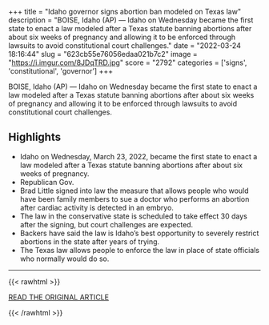 +++
title = "Idaho governor signs abortion ban modeled on Texas law"
description = "BOISE, Idaho (AP) — Idaho on Wednesday became the first state to enact a law modeled after a Texas statute banning abortions after about six weeks of pregnancy and allowing it to be enforced through lawsuits to avoid constitutional court challenges."
date = "2022-03-24 18:16:44"
slug = "623cb55e76056edaa021b7c2"
image = "https://i.imgur.com/8JDqTRD.jpg"
score = "2792"
categories = ['signs', 'constitutional', 'governor']
+++

BOISE, Idaho (AP) — Idaho on Wednesday became the first state to enact a law modeled after a Texas statute banning abortions after about six weeks of pregnancy and allowing it to be enforced through lawsuits to avoid constitutional court challenges.

## Highlights

- Idaho on Wednesday, March 23, 2022, became the first state to enact a law modeled after a Texas statute banning abortions after about six weeks of pregnancy.
- Republican Gov.
- Brad Little signed into law the measure that allows people who would have been family members to sue a doctor who performs an abortion after cardiac activity is detected in an embryo.
- The law in the conservative state is scheduled to take effect 30 days after the signing, but court challenges are expected.
- Backers have said the law is Idaho’s best opportunity to severely restrict abortions in the state after years of trying.
- The Texas law allows people to enforce the law in place of state officials who normally would do so.

---

{{< rawhtml >}}
  <p class="article-category">
    <a target="_blank" href="https://apnews.com/article/idaho-abortion-ban-law-6eec10650b51c2b9dc98607d13cd8f40">READ THE ORIGINAL ARTICLE</a>
  </p>
{{< /rawhtml >}}
